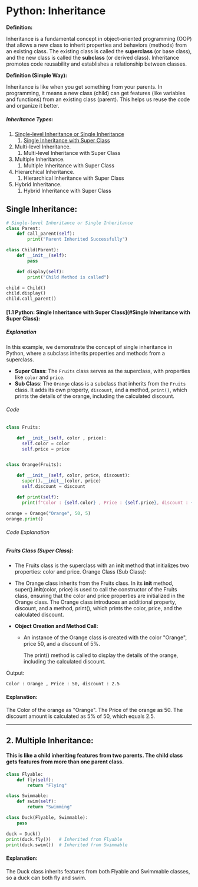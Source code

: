 # Python: Inheritance

**Definition:**

Inheritance is a fundamental concept in object-oriented programming (OOP) that allows a new class to inherit properties and behaviors (methods) from an existing class. The existing class is called the **superclass** (or base class), and the new class is called the **subclass** (or derived class). Inheritance promotes code reusability and establishes a relationship between classes.

**Definition (Simple Way):**

Inheritance is like when you get something from your parents.
In programming, it means a new class (child) can get features (like variables and functions) from an existing class (parent).
This helps us reuse the code and organize it better.

##### Inheritance Types:

1. [Single-level Inheritance or Single Inheritance](#single-inheritance)
   1. [Single Inheritance with Super Class](#11-python-single-inheritance-with-super-class)
2. Multi-level Inheritance.
   1. Multi-level Inheritance with Super Class
3. Multiple Inheritance.
   1. Multiple Inheritance with Super Class
4. Hierarchical Inheritance.
   1. Hierarchical Inheritance with Super Class
5. Hybrid Inheritance.
   1. Hybrid Inheritance with Super Class

## Single Inheritance:

```python
# Single-level Inheritance or Single Inheritance
class Parent:
    def call_parent(self):
        print("Parent Inherited Successfully")

class Child(Parent):
    def __init__(self):
        pass

    def display(self):
        print("Child Method is called")

child = Child()
child.display()
child.call_parent()

```

#### [1.1 Python: Single Inheritance with Super Class](#Single Inheritance with Super Class):

##### Explanation

In this example, we demonstrate the concept of single inheritance in Python, where a subclass inherits properties and methods from a superclass.

- **Super Class**: The `Fruits` class serves as the superclass, with properties like `color` and `price`.
- **Sub Class**: The `Orange` class is a subclass that inherits from the `Fruits` class. It adds its own property, `discount`, and a method, `print()`, which prints the details of the orange, including the calculated discount.

###### Code

```python
class Fruits:

    def __init__(self, color , price):
      self.color = color
      self.price = price


class Orange(Fruits):

    def __init__(self, color, price, discount):
      super().__init__(color, price)
      self.discount = discount

    def print(self):
      print(f"Color : {self.color} , Price : {self.price}, discount : {(self.price * self.discount)/100}")

orange = Orange("Orange", 50, 5)
orange.print()
```

###### Code Explanation

##### Fruits Class (Super Class):

- The Fruits class is the superclass with an **init** method that initializes two properties: color and price.
  Orange Class (Sub Class):
- The Orange class inherits from the Fruits class.
  In its **init** method, super().**init**(color, price) is used to call the constructor of the Fruits class, ensuring that the color and price properties are initialized in the Orange class.
  The Orange class introduces an additional property, discount, and a method, print(), which prints the color, price, and the calculated discount.
- **Object Creation and Method Call:**

  - An instance of the Orange class is created with the color "Orange", price 50, and a discount of 5%.

    The print() method is called to display the details of the orange, including the calculated discount.

Output:

```
Color : Orange , Price : 50, discount : 2.5
```

#### Explanation:

The Color of the orange as "Orange".
The Price of the orange as 50.
The discount amount is calculated as 5% of 50, which equals 2.5.

<hr/>

## 2. Multiple Inheritance:

#### This is like a child inheriting features from two parents. The child class gets features from more than one parent class.

```python
class Flyable:
    def fly(self):
        return "Flying"

class Swimmable:
    def swim(self):
        return "Swimming"

class Duck(Flyable, Swimmable):
    pass

duck = Duck()
print(duck.fly())   # Inherited from Flyable
print(duck.swim())  # Inherited from Swimmable
```

#### Explanation:

The Duck class inherits features from both Flyable and Swimmable classes, so a duck can both fly and swim.
